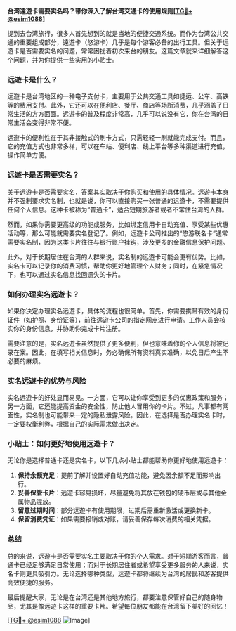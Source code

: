 **台湾遠遊卡需要实名吗？带你深入了解台湾交通卡的使用规则[[TG💪+ @esim1088](https://t.me/s/esim1088)]**

提到去台湾旅行，很多人首先想到的就是当地的便捷交通系统。而作为台湾公共交通的重要组成部分，遠遊卡（悠游卡）几乎是每个游客必备的出行工具。但关于远遊卡是否需要实名的问题，常常困扰着初次来台的朋友。这篇文章就来详细解答这个问题，并为你提供一些实用的小贴士。

### 远遊卡是什么？

远遊卡是台湾地区的一种电子支付卡，主要用于公共交通工具如捷运、公车、高铁等的费用支付。此外，它还可以在便利店、餐厅、商店等场所消费，几乎涵盖了日常生活的方方面面。远遊卡的普及程度非常高，几乎可以说没有它，你在台湾的日常生活会变得非常不便。

远遊卡的便利性在于其非接触式的刷卡方式，只需轻轻一刷就能完成支付。而且，它的充值方式也非常多样，可以在车站、便利店、线上平台等多种渠道进行充值，操作简单方便。

### 远遊卡是否需要实名？

关于远遊卡是否需要实名，答案其实取决于你购买和使用的具体情况。远遊卡本身并不强制要求实名制，也就是说，你可以直接购买一张普通的远遊卡，不需要提供任何个人信息。这种卡被称为“普通卡”，适合短期旅游者或者不常住台湾的人群。

然而，如果你需要更高级的功能或服务，比如绑定信用卡自动充值、享受某些优惠活动等，那么可能就需要实名登记了。例如，远遊卡公司推出的“悠游联名卡”通常需要实名制，因为这类卡片往往与银行账户挂钩，涉及更多的金融信息保护问题。

此外，对于长期居住在台湾的人群来说，实名制的远遊卡可能会更有优势。比如，实名卡可以记录你的消费习惯，帮助你更好地管理个人财务；同时，在紧急情况下，也可以通过实名信息找回遗失的卡片。

### 如何办理实名远遊卡？

如果你决定办理实名远遊卡，具体的流程也很简单。首先，你需要携带有效的身份证件（如护照、身份证等），前往远遊卡公司的指定网点进行申请。工作人员会核实你的身份信息，并协助你完成卡片注册。

需要注意的是，实名远遊卡虽然提供了更多便利，但也意味着你的个人信息将被记录在案。因此，在填写相关信息时，务必确保所有资料真实准确，以免日后产生不必要的麻烦。

### 实名远遊卡的优势与风险

实名远遊卡的好处显而易见。一方面，它可以让你享受到更多的优惠政策和服务；另一方面，它还能提高资金的安全性，防止他人冒用你的卡片。不过，凡事都有两面性，实名制也可能带来一定的隐私泄露风险。因此，在选择是否办理实名卡时，一定要权衡利弊，根据自己的实际需求做出决定。

### 小贴士：如何更好地使用远遊卡？

无论你是选择普通卡还是实名卡，以下几点小贴士都能帮助你更好地使用远遊卡：

1. **保持余额充足**：提前了解并设置好自动充值功能，避免因余额不足而影响出行。
2. **妥善保管卡片**：远遊卡容易损坏，尽量避免将其放在钱包的硬币层或与其他金属物品混放。
3. **留意过期时间**：部分远遊卡有使用期限，过期后需重新激活或更换新卡。
4. **保留消费凭证**：如果需要报销或对账，请妥善保存每次消费的相关凭据。

### 总结

总的来说，远遊卡是否需要实名主要取决于你的个人需求。对于短期游客而言，普通卡已经足够满足日常使用；而对于长期居住者或希望享受更多服务的人来说，实名卡则更具吸引力。无论选择哪种类型，远遊卡都将继续为台湾的居民和游客提供高效便捷的服务。

最后提醒大家，无论是在台湾还是其他地方旅行，都要注意保管好自己的随身物品，尤其是像远遊卡这样的重要卡片。希望每位朋友都能在台湾留下美好的回忆！

[[TG💪+ @esim1088](https://t.me/s/esim1088) ![Image](https://i.postimg.cc/4NQfJmqS/Snipaste-2025-05-13-00-14-12.png)]